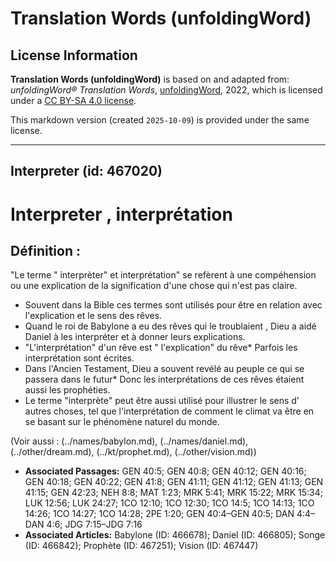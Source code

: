 # Translation Words (unfoldingWord)

## License Information

**Translation Words (unfoldingWord)** is based on and adapted from: _unfoldingWord® Translation Words_, [unfoldingWord](https://unfoldingword.org/utw), 2022, which is licensed under a [CC BY-SA 4.0 license](https://creativecommons.org/licenses/by-sa/4.0/legalcode.en).

This markdown version (created `2025-10-09`) is provided under the same license.



--------------------------------

## Interpreter (id: 467020)

Interpreter , interprétation
============================

Définition :
------------

"Le terme " interprèter" et interprétation" se refèrent à une compéhension ou une explication de la signification d'une chose qui n'est pas claire.

* Souvent dans la Bible ces termes sont utilisés pour être en relation avec l'explication et le sens des rêves.
* Quand le roi de Babylone a eu des rêves qui le troublaient , Dieu a aidé Daniel à les interpréter et à donner leurs explications.
* "L'interprétation" d'un rêve est " l'explication" du rêve\* Parfois les interprétation sont écrites.
* Dans l'Ancien Testament, Dieu a souvent revélé au peuple ce qui se passera dans le futur\* Donc les interprétations de ces rêves étaient aussi les prophéties.
* Le terme "interprète" peut être aussi utilisé pour illustrer le sens d' autres choses, tel que l'interprétation de comment le climat va être en se basant sur le phénomène naturel du monde.

(Voir aussi : (../names/babylon.md), (../names/daniel.md), (../other/dream.md), (../kt/prophet.md), (../other/vision.md))

* **Associated Passages:** GEN 40:5; GEN 40:8; GEN 40:12; GEN 40:16; GEN 40:18; GEN 40:22; GEN 41:8; GEN 41:11; GEN 41:12; GEN 41:13; GEN 41:15; GEN 42:23; NEH 8:8; MAT 1:23; MRK 5:41; MRK 15:22; MRK 15:34; LUK 12:56; LUK 24:27; 1CO 12:10; 1CO 12:30; 1CO 14:5; 1CO 14:13; 1CO 14:26; 1CO 14:27; 1CO 14:28; 2PE 1:20; GEN 40:4–GEN 40:5; DAN 4:4–DAN 4:6; JDG 7:15–JDG 7:16
* **Associated Articles:** Babylone (ID: 466678); Daniel (ID: 466805); Songe (ID: 466842); Prophète (ID: 467251); Vision (ID: 467447)

